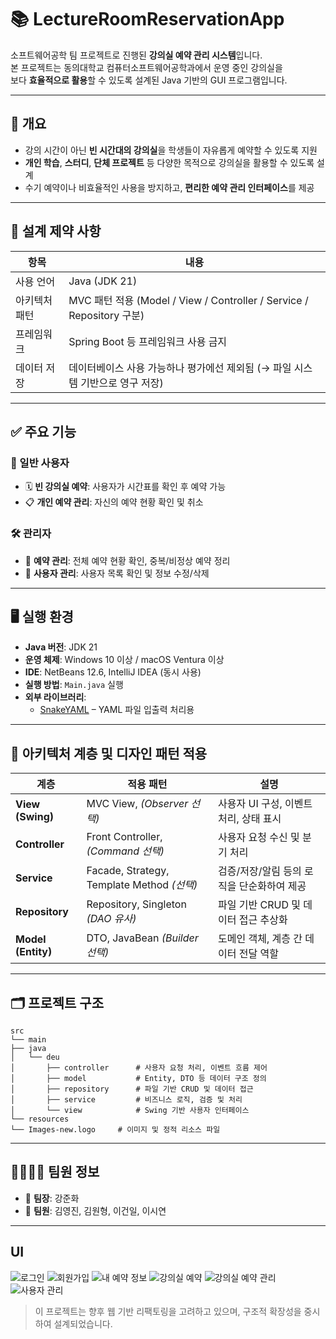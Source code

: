 # 📚 LectureRoomReservationApp

소프트웨어공학 팀 프로젝트로 진행된 **강의실 예약 관리 시스템**입니다.  
본 프로젝트는 동의대학교 컴퓨터소프트웨어공학과에서 운영 중인 강의실을  
보다 **효율적으로 활용**할 수 있도록 설계된 Java 기반의 GUI 프로그램입니다.

---

## 📝 개요

- 강의 시간이 아닌 **빈 시간대의 강의실**을 학생들이 자유롭게 예약할 수 있도록 지원
- **개인 학습**, **스터디**, **단체 프로젝트** 등 다양한 목적으로 강의실을 활용할 수 있도록 설계
- 수기 예약이나 비효율적인 사용을 방지하고, **편리한 예약 관리 인터페이스**를 제공

---

## 📌 설계 제약 사항

| 항목           | 내용                                                         |
|----------------|--------------------------------------------------------------|
| 사용 언어      | Java (JDK 21)                                                |
| 아키텍처 패턴  | MVC 패턴 적용 (Model / View / Controller / Service / Repository 구분) |
| 프레임워크     | Spring Boot 등 프레임워크 사용 금지                          |
| 데이터 저장    | 데이터베이스 사용 가능하나 평가에선 제외됨 (→ 파일 시스템 기반으로 영구 저장) |

---

## ✅ 주요 기능

### 👤 일반 사용자
- 🗓️ **빈 강의실 예약**: 사용자가 시간표를 확인 후 예약 가능
- 📋 **개인 예약 관리**: 자신의 예약 현황 확인 및 취소

### 🛠️ 관리자
- 📌 **예약 관리**: 전체 예약 현황 확인, 중복/비정상 예약 정리
- 👥 **사용자 관리**: 사용자 목록 확인 및 정보 수정/삭제

---

## 🖥️ 실행 환경

- **Java 버전**: JDK 21
- **운영 체제**: Windows 10 이상 / macOS Ventura 이상
- **IDE**: NetBeans 12.6, IntelliJ IDEA (동시 사용)
- **실행 방법**: `Main.java` 실행
- **외부 라이브러리**:
    - [SnakeYAML](https://bitbucket.org/asomov/snakeyaml) – YAML 파일 입출력 처리용

---

## 🧱 아키텍처 계층 및 디자인 패턴 적용

| 계층         | 적용 패턴                        | 설명 |
|--------------|----------------------------------|------|
| **View (Swing)** | MVC View, *(Observer 선택)*          | 사용자 UI 구성, 이벤트 처리, 상태 표시 |
| **Controller**   | Front Controller, *(Command 선택)*  | 사용자 요청 수신 및 분기 처리 |
| **Service**      | Facade, Strategy, Template Method *(선택)* | 검증/저장/알림 등의 로직을 단순화하여 제공 |
| **Repository**   | Repository, Singleton *(DAO 유사)* | 파일 기반 CRUD 및 데이터 접근 추상화 |
| **Model (Entity)** | DTO, JavaBean *(Builder 선택)*      | 도메인 객체, 계층 간 데이터 전달 역할 |

---

## 🗂️ 프로젝트 구조
    src
    └── main
    ├── java
    │   └── deu
    │       ├── controller      # 사용자 요청 처리, 이벤트 흐름 제어
    │       ├── model           # Entity, DTO 등 데이터 구조 정의
    │       ├── repository      # 파일 기반 CRUD 및 데이터 접근
    │       ├── service         # 비즈니스 로직, 검증 및 처리
    │       └── view            # Swing 기반 사용자 인터페이스
    └── resources
    └── Images-new.logo     # 이미지 및 정적 리소스 파일

---

## 👨‍👩‍👧‍👦 팀원 정보

- 👑 **팀장**: 강준화
- 👥 **팀원**: 김영진, 김원형, 이건일, 이시연

---

## UI
![로그인](https://github.com/oxxultus/LectureRoomReservationSystem/blob/main/UI%20IMAGES/%EB%A1%9C%EA%B7%B8%EC%9D%B8.png)
![회원가입](https://github.com/oxxultus/LectureRoomReservationSystem/blob/main/UI%20IMAGES/%ED%9A%8C%EC%9B%90%EA%B0%80%EC%9E%85.png)
![내 예약 정보](https://github.com/oxxultus/LectureRoomReservationSystem/blob/main/UI%20IMAGES/%EB%82%B4%20%EC%98%88%EC%95%BD%20%EC%A0%95%EB%B3%B4.png)
![강의실 예약](https://github.com/oxxultus/LectureRoomReservationSystem/blob/main/UI%20IMAGES/%EA%B0%95%EC%9D%98%EC%8B%A4%20%EC%98%88%EC%95%BD.png)
![강의실 예약 관리](https://github.com/oxxultus/LectureRoomReservationSystem/blob/main/UI%20IMAGES/%EA%B0%95%EC%9D%98%EC%8B%A4%20%EC%98%88%EC%95%BD%EA%B4%80%EB%A6%AC.png)
![사용자 관리](https://github.com/oxxultus/LectureRoomReservationSystem/blob/main/UI%20IMAGES/%EC%82%AC%EC%9A%A9%EC%9E%90%20%EA%B4%80%EB%A6%AC.png)
> 이 프로젝트는 향후 웹 기반 리팩토링을 고려하고 있으며, 구조적 확장성을 중시하여 설계되었습니다.
